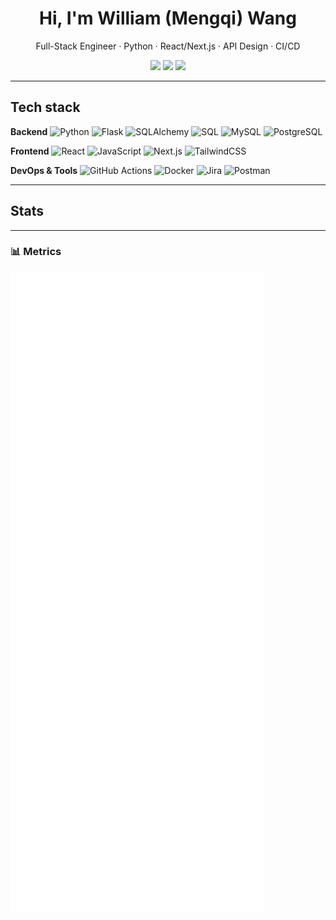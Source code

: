 <!-- 头像与标题 -->
<h1 align="center">Hi, I'm William (Mengqi) Wang</h1>
<p align="center">
  Full-Stack Engineer · Python · React/Next.js · API Design · CI/CD
</p>

<p align="center">
  <a href="https://github.com/william-aidev"><img src="https://komarev.com/ghpvc/?username=william-aidev&style=flat-square" /></a>
  <a href="mailto:william.mq.wang@gmail.com"><img src="https://img.shields.io/badge/Email-contact-blue?style=flat-square" /></a>
  <img src="https://img.shields.io/badge/Location-Sydney,%20AU-informational?style=flat-square" />
</p>

---

## Tech stack
**Backend**
![Python](https://img.shields.io/badge/Python-3.x-3776AB?logo=python)
![Flask](https://img.shields.io/badge/Flask-API-000?logo=flask)
![SQLAlchemy](https://img.shields.io/badge/SQLAlchemy-ORM-red)
![SQL](https://img.shields.io/badge/SQL-Structured%20Query%20Language-025E8C?logo=database&logoColor=white)
![MySQL](https://img.shields.io/badge/MySQL-DBMS-4479A1?logo=mysql&logoColor=white)
![PostgreSQL](https://img.shields.io/badge/PostgreSQL-DB-336791?logo=postgresql)

**Frontend**
![React](https://img.shields.io/badge/React-18-61DAFB?logo=react&logoColor=000)
![JavaScript](https://img.shields.io/badge/JavaScript-ES6+-F7DF1E?logo=javascript&logoColor=black)
![Next.js](https://img.shields.io/badge/Next.js-13-000?logo=nextdotjs)
![TailwindCSS](https://img.shields.io/badge/TailwindCSS-UI-38B2AC?logo=tailwindcss)

**DevOps & Tools**
![GitHub Actions](https://img.shields.io/badge/GitHub%20Actions-CI%2FCD-2088FF?logo=githubactions)
![Docker](https://img.shields.io/badge/Docker-containers-2496ED?logo=docker)
![Jira](https://img.shields.io/badge/Jira-agile-0052CC?logo=jira)
![Postman](https://img.shields.io/badge/Postman-testing-FF6C37?logo=postman)

---

## Stats

---

### 📊 Metrics

![Metrics](https://github.com/william-aidev/william-aidev/blob/main/github-metrics.svg)
